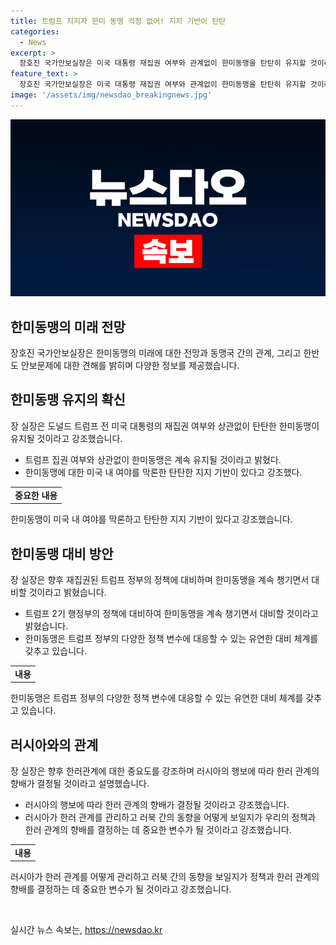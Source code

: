 ```yaml
---
title: 트럼프 지지자 한미 동맹 걱정 없어! 지지 기반이 탄탄
categories:
  - News
excerpt: >
  장호진 국가안보실장은 미국 대통령 재집권 여부와 관계없이 한미동맹을 탄탄히 유지할 것이라고 강조했다. 한미동맹에 대한 미국 내 지지는 강하며, 미래에 대비해야 한다는 입장을 밝혔다. 미래의 정책과 한러 관계의 향배에 중요한 변수가 될 것으로 예상했다. 또한, 우크라이나 지원과 북한 무기 정보 공유, 핵억제 핵작전 지침 등을 강화해 나갈 계획이라고 전했다.
feature_text: >
  장호진 국가안보실장은 미국 대통령 재집권 여부와 관계없이 한미동맹을 탄탄히 유지할 것이라고 강조했다. 한미동맹에 대한 미국 내 지지는 강하며, 미래에 대비해야 한다는 입장을 밝혔다. 미래의 정책과 한러 관계의 향배에 중요한 변수가 될 것으로 예상했다. 또한, 우크라이나 지원과 북한 무기 정보 공유, 핵억제 핵작전 지침 등을 강화해 나갈 계획이라고 전했다.
image: '/assets/img/newsdao_breakingnews.jpg'
---
```


<p><img src="/assets/img/newsdao_breakingnews.jpg" alt="ranknews 속보" /></p>

<h2>한미동맹의 미래 전망</h2>

<p data-ke-size="size16">장호진 국가안보실장은 한미동맹의 미래에 대한 전망과 동맹국 간의 관계, 그리고 한반도 안보문제에 대한 견해를 밝히며 다양한 정보를 제공했습니다.</p>

<h2>한미동맹 유지의 확신</h2>

<p data-ke-size="size16">장 실장은 도널드 트럼프 전 미국 대통령의 재집권 여부와 상관없이 탄탄한 한미동맹이 유지될 것이라고 강조했습니다.</p>

<ul>
  <li>트럼프 집권 여부와 상관없이 한미동맹은 계속 유지될 것이라고 밝혔다.</li>
  <li>한미동맹에 대한 미국 내 여야를 막론한 탄탄한 지지 기반이 있다고 강조했다.</li>
</ul>

<table>
  <tr>
    <td style="text-align: center; height: 17px;"><b>중요한 내용</b></td>
  </tr>
</table>

<p data-ke-size="size16">한미동맹이 미국 내 여야를 막론하고 탄탄한 지지 기반이 있다고 강조했습니다.</p>

<h2>한미동맹 대비 방안</h2>

<p data-ke-size="size16">장 실장은 향후 재집권된 트럼프 정부의 정책에 대비하며 한미동맹을 계속 챙기면서 대비할 것이라고 밝혔습니다.</p>

<ul>
  <li>트럼프 2기 행정부의 정책에 대비하여 한미동맹을 계속 챙기면서 대비할 것이라고 밝혔습니다.</li>
  <li>한미동맹은 트럼프 정부의 다양한 정책 변수에 대응할 수 있는 유연한 대비 체계를 갖추고 있습니다.</li>
</ul>

<table>
  <tr>
    <td style="text-align: center; height: 17px;"><b>내용</b></td>
  </tr>
</table>

<p data-ke-size="size16">한미동맹은 트럼프 정부의 다양한 정책 변수에 대응할 수 있는 유연한 대비 체계를 갖추고 있습니다.</p>

<h2>러시아와의 관계</h2>

<p data-ke-size="size16">장 실장은 향후 한러관계에 대한 중요도를 강조하며 러시아의 행보에 따라 한러 관계의 향배가 결정될 것이라고 설명했습니다.</p>

<ul>
  <li>러시아의 행보에 따라 한러 관계의 향배가 결정될 것이라고 강조했습니다.</li>
  <li>러시아가 한러 관계를 관리하고 러북 간의 동향을 어떻게 보일지가 우리의 정책과 한러 관계의 향배를 결정하는 데 중요한 변수가 될 것이라고 강조했습니다.</li>
</ul>

<table>
  <tr>
    <td style="text-align: center; height: 17px;"><b>내용</b></td>
  </tr>
</table>

<p data-ke-size="size16">러시아가 한러 관계를 어떻게 관리하고 러북 간의 동향을 보일지가 정책과 한러 관계의 향배를 결정하는 데 중요한 변수가 될 것이라고 강조했습니다.</p>

<p data-ke-size="size16">&nbsp;</p>
실시간 뉴스 속보는, <a href="https://newsdao.kr" rel="dofollow">https://newsdao.kr</a>


